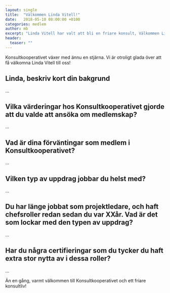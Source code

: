 ```yaml
---
layout: single
title:  "Välkommen Linda Vitell!"
date:   2018-05-10 08:00:00 +0100
categories: medlem
author: mb
excerpt: "Linda Vitell har valt att bli en friare konsult, Välkommen Linda!"
header:
  teaser: ""
---
```

Konsultkooperativet växer med ännu en stjärna. Vi är otroligt glada över att få välkomna Linda Vitell till oss!

## Linda, beskriv kort din bakgrund
...

## Vilka värderingar hos Konsultkooperativet gjorde att du valde att ansöka om medlemskap?
...

## Vad är dina förväntingar som medlem i Konsultkooperativet?
...

## Vilken typ av uppdrag jobbar du helst med?
...

## Du har länge jobbat som projektledare, och haft chefsroller redan sedan du var XXår. Vad är det som lockar med den typen av uppdrag?
...

## Har du några certifieringar som du tycker du haft extra stor nytta av i dessa roller?
...

Än en gång, varmt välkommen till Konsultkooperativet och ett friare konsultliv!
